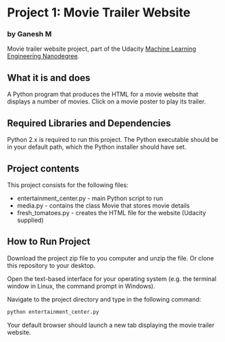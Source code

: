 # Project 1: Movie Trailer Website
### by Ganesh M

Movie trailer website project, part of the Udacity [Machine Learning Engineering Nanodegree](https://in.udacity.com/course/machine-learning-engineer-nanodegree--nd009).

## What it is and does

A Python program that produces the HTML for a movie website that displays
a number of movies. Click on a movie poster to play its trailer.

## Required Libraries and Dependencies

Python 2.x is required to run this project. The Python executable should be in
your default path, which the Python installer should have set.

## Project contents

This project consists for the following files:

* entertainment_center.py - main Python script to run
* media.py - contains the class Movie that stores movie details
* fresh_tomatoes.py - creates the HTML file for the website (Udacity supplied)

## How to Run Project

Download the project zip file to you computer and unzip the file. Or clone this
repository to your desktop.

Open the text-based interface for your operating system (e.g. the terminal
window in Linux, the command prompt in Windows).

Navigate to the project directory and type in the following command:

```bash
python entertainment_center.py
```

Your default browser should launch a new tab displaying the movie trailer website.
